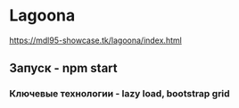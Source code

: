 # Lagoona
https://mdl95-showcase.tk/lagoona/index.html
## Запуск - npm start
### Ключевые технологии - lazy load, bootstrap grid
